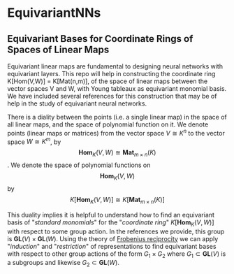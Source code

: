 # EquivariantNNs

## Equivariant Bases for Coordinate Rings of Spaces of Linear Maps
Equivariant linear maps are fundamental to designing neural networks with equivariant layers. 
This repo will help in constructing the coordinate ring K[Hom(V,W)] = K[Mat(n,m)], of the space 
of linear maps between the vector spaces V and W, with Young tableaux as equivariant monomial 
basis. We have included several references for this construction that may be of help in the 
study of equivariant neural networks. 

There is a diality between the points (i.e. a single linear map) in the space of all linear maps, 
and the space of polynomial function on it. We denote points (linear maps or matrices) from the 
vector space $V \cong K^n$ to the vector space $W \cong K^m$, by 
$$\mathbf{Hom}_K(V,W) \cong \mathbf{Mat}_{m \times n}(K)$$. We denote the space of polynomial
functions on $$\mathbf{Hom}_K(V,W)$$ by $$K[\mathbf{Hom}_K(V,W)] \cong K[\mathbf{Mat}_{m \times n}(K)]$$

This duality implies it is helpful to understand how to find an equivariant basis of 
"*standard monomials*" for the "*coordinate ring*" $K[\mathbf{Hom}_K(V,W)]$ with respect to some
group action. In the references we provide, this group is $\mathbf{GL}(V) \times \mathbf{GL}(W)$. 
Using the theory of [Frobenius reciprocity](https://en.wikipedia.org/wiki/Frobenius_reciprocity) we can apply "*induction*" and "*restriction*" of 
representations to find equivariant bases with respect to other group actions of the form
$G_1 \times G_2$ where $G_1 \subset \mathbf{GL}(V)$ is a subgroups and likewise $G_2 \subset \mathbf{GL}(W)$.



